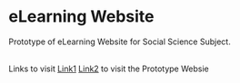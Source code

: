 # eLearning Website
Prototype of eLearning Website for Social Science Subject.  


<br>
Links to visit <a href="https://reetasharma.weebly.com/">Link1</a> <a href="https://iadisharma.github.io/eLearningWebsite/">Link2</a> to visit the Prototype Websie


